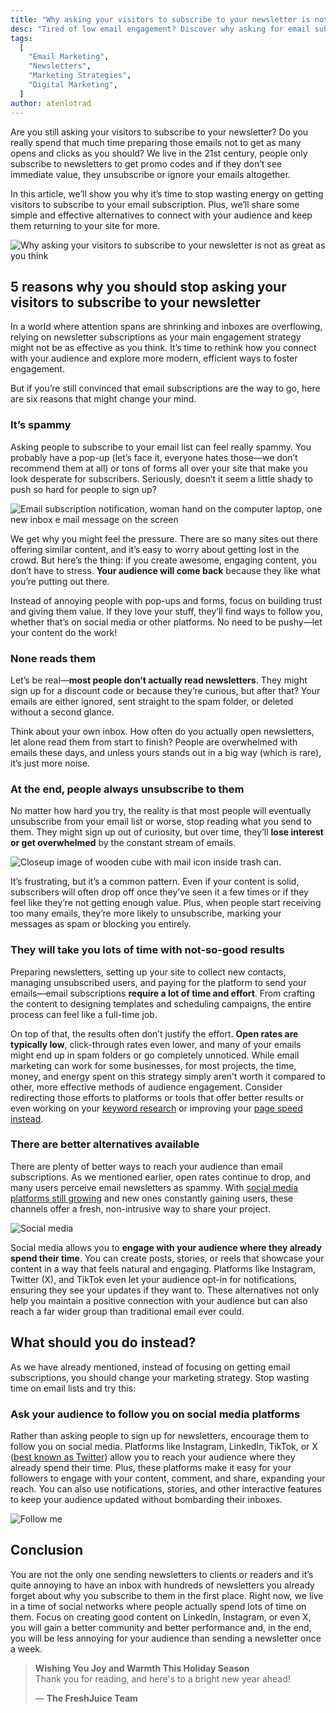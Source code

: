 ```yaml
---
title: "Why asking your visitors to subscribe to your newsletter is not as great as you think"
desc: "Tired of low email engagement? Discover why asking for email subscriptions might be outdated and explore better ways to connect with your audience."
tags:
  [
    "Email Marketing",
    "Newsletters",
    "Marketing Strategies",
    "Digital Marketing",
  ]
author: atenlotrad
---
```


Are you still asking your visitors to subscribe to your newsletter? Do you really spend that much time preparing those emails not to get as many opens and clicks as you should? We live in the 21st century, people only subscribe to newsletters to get promo codes and if they don’t see immediate value, they unsubscribe or ignore your emails altogether.

In this article, we’ll show you why it’s time to stop wasting energy on getting visitors to subscribe to your email subscription. Plus, we’ll share some simple and effective alternatives to connect with your audience and keep them returning to your site for more.

![Why asking your visitors to subscribe to your newsletter is not as great as you think](join-our-newsletter-concept.jpg)

## 5 reasons why you should stop asking your visitors to subscribe to your newsletter

In a world where attention spans are shrinking and inboxes are overflowing, relying on newsletter subscriptions as your main engagement strategy might not be as effective as you think. It’s time to rethink how you connect with your audience and explore more modern, efficient ways to foster engagement.

But if you’re still convinced that email subscriptions are the way to go, here are six reasons that might change your mind.

### It’s spammy

Asking people to subscribe to your email list can feel really spammy. You probably have a pop-up (let’s face it, everyone hates those—we don’t recommend them at all) or tons of forms all over your site that make you look desperate for subscribers. Seriously, doesn’t it seem a little shady to push so hard for people to sign up?

![Email subscription notification, woman hand on the computer laptop, one new inbox e mail message on the screen](email-notification-woman-hand-on-the-computer-laptop-one-new-inbox-e-mail-message-on-the-screen.jpg)

We get why you might feel the pressure. There are so many sites out there offering similar content, and it’s easy to worry about getting lost in the crowd. But here’s the thing: if you create awesome, engaging content, you don’t have to stress. **Your audience will come back** because they like what you’re putting out there.

Instead of annoying people with pop-ups and forms, focus on building trust and giving them value. If they love your stuff, they’ll find ways to follow you, whether that’s on social media or other platforms. No need to be pushy—let your content do the work!

### None reads them

Let’s be real—**most people don’t actually read newsletters**. They might sign up for a discount code or because they’re curious, but after that? Your emails are either ignored, sent straight to the spam folder, or deleted without a second glance.

Think about your own inbox. How often do you actually open newsletters, let alone read them from start to finish? People are overwhelmed with emails these days, and unless yours stands out in a big way (which is rare), it’s just more noise.

### At the end, people always unsubscribe to them

No matter how hard you try, the reality is that most people will eventually unsubscribe from your email list or worse, stop reading what you send to them. They might sign up out of curiosity, but over time, they’ll **lose interest or get overwhelmed** by the constant stream of emails.

![Closeup image of wooden cube with mail icon inside trash can.](closeup-image-of-wooden-cube-with-mail-icon-inside-trash-can.jpg)

It’s frustrating, but it’s a common pattern. Even if your content is solid, subscribers will often drop off once they’ve seen it a few times or if they feel like they’re not getting enough value. Plus, when people start receiving too many emails, they’re more likely to unsubscribe, marking your messages as spam or blocking you entirely.

### They will take you lots of time with not-so-good results

Preparing newsletters, setting up your site to collect new contacts, managing unsubscribed users, and paying for the platform to send your emails—email subscriptions **require a lot of time and effort**. From crafting the content to designing templates and scheduling campaigns, the entire process can feel like a full-time job.

On top of that, the results often don’t justify the effort. **Open rates are typically low**, click-through rates even lower, and many of your emails might end up in spam folders or go completely unnoticed. While email marketing can work for some businesses, for most projects, the time, money, and energy spent on this strategy simply aren’t worth it compared to other, more effective methods of audience engagement. Consider redirecting those efforts to platforms or tools that offer better results or even working on your [keyword research](/blog/make-the-perfect-keywords-research/) or improving your [page speed instead](/blog/page-speed-and-seo-2024/).

### There are better alternatives available

There are plenty of better ways to reach your audience than email subscriptions. As we mentioned earlier, open rates continue to drop, and many users perceive email newsletters as spammy. With [social media platforms still growing](https://explodingtopics.com/blog/future-of-social-media) and new ones constantly gaining users, these channels offer a fresh, non-intrusive way to share your project.

![Social media](social-media.jpg)

Social media allows you to **engage with your audience where they already spend their time**. You can create posts, stories, or reels that showcase your content in a way that feels natural and engaging. Platforms like Instagram, Twitter (X), and TikTok even let your audience opt-in for notifications, ensuring they see your updates if they want to. These alternatives not only help you maintain a positive connection with your audience but can also reach a far wider group than traditional email ever could.

## What should you do instead?

As we have already mentioned, instead of focusing on getting email subscriptions, you should change your marketing strategy. Stop wasting time on email lists and try this:

### Ask your audience to follow you on social media platforms

Rather than asking people to sign up for newsletters, encourage them to follow you on social media. Platforms like Instagram, LinkedIn, TikTok, or X ([best known as Twitter](https://buffer.com/social-media-terms/x-app)) allow you to reach your audience where they already spend their time. Plus, these platforms make it easy for your followers to engage with your content, comment, and share, expanding your reach. You can also use notifications, stories, and other interactive features to keep your audience updated without bombarding their inboxes.

![Follow me](follow-me.jpg)

## Conclusion

You are not the only one sending newsletters to clients or readers and it’s quite annoying to have an inbox with hundreds of newsletters you already forget about why you subscribe to them in the first place. Right now, we live in a time of social networks where people actually spend lots of time on them. Focus on creating good content on LinkedIn, Instagram, or even X, you will gain a better community and better performance and, in the end, you will be less annoying for your audience than sending a newsletter once a week.

> **Wishing You Joy and Warmth This Holiday Season**\
> Thank you for reading, and here's to a bright new year ahead!
>
> — **The FreshJuice Team**
